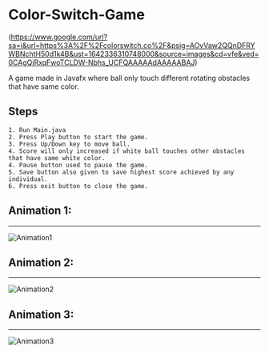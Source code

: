 # Color-Switch-Game
(https://www.google.com/url?sa=i&url=https%3A%2F%2Fcolorswitch.co%2F&psig=AOvVaw2QQnDFRYWBNchtH50d1k4B&ust=1642336310748000&source=images&cd=vfe&ved=0CAgQjRxqFwoTCLDW-Nbhs_UCFQAAAAAdAAAAABAJ)

A game made in Javafx where ball only touch different rotating obstacles that have same color.


## Steps
```
1. Run Main.java
2. Press Play button to start the game.
3. Press Up/Down key to move ball.
4. Score will only increased if white ball touches other obstacles that have same white color.
4. Pause button used to pause the game.
5. Save button also given to save highest score achieved by any individual.
6. Press exit button to close the game.
```



## Animation 1:
---

![Animation1](https://user-images.githubusercontent.com/69085143/149621738-e1597e14-60e5-49a1-9bb4-dd0ac64440e8.gif)


## Animation 2:
---

![Animation2](https://user-images.githubusercontent.com/69085143/149621744-b48c265a-261d-4ba2-8b8e-fe211f9f15d9.gif)

## Animation 3:
---

![Animation3](https://user-images.githubusercontent.com/69085143/149621750-9ba3d92d-8a1d-47bf-b0e0-a30a93bc2f28.gif)

